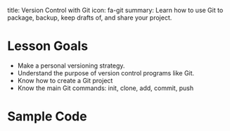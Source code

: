 title: Version Control with Git
icon: fa-git
summary: Learn how to use Git to package, backup, keep drafts of, and share your project.



# Lesson Goals
  - Make a personal versioning strategy.
  - Understand the purpose of version control programs like Git.
  - Know how to create a Git project
  - Know the main Git commands: init, clone, add, commit, push


# Sample Code